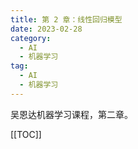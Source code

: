 ```yaml
---
title: 第 2 章：线性回归模型
date: 2023-02-28
category:
  - AI
  - 机器学习
tag:
  - AI
  - 机器学习
---
```


吴恩达机器学习课程，第二章。

<!-- more -->

[[TOC]]
